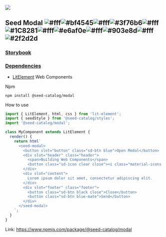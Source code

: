 ![](https://cdn.jsdelivr.net/gh/vicdata4/seed/assets/logo_md.png?v=4&s=100)

## Seed Modal ![#fff](https://placehold.it/15/fff/000000?text=+)![#bf4545](https://placehold.it/15/bf4545/000000?text=+)![#fff](https://placehold.it/15/fff/000000?text=+)![#3f76b6](https://placehold.it/15/3f76b6/000000?text=+)![#fff](https://placehold.it/15/fff/000000?text=+)![#1C8281](https://placehold.it/15/1C8281/000000?text=+)![#fff](https://placehold.it/15/fff/000000?text=+)![#e6af0e](https://placehold.it/15/e6af0e/000000?text=+)![#fff](https://placehold.it/15/fff/000000?text=+)![#903e8d](https://placehold.it/15/903e8d/000000?text=+)![#fff](https://placehold.it/15/fff/000000?text=+)![#2f2d2d](https://placehold.it/15/2f2d2d/000000?text=+)

### [Storybook](https://seed-catalog.com/?path=/story/seed-catalog--modal)

### [Dependencies](package.json)

- [LitElement](https://lit-element.polymer-project.org) Web Components

Npm

```
npm install @seed-catalog/modal
```

How to use

```js
import { LitElement, html, css } from 'lit-element';
import { seedStyle } from '@seed-catalog/styles';
import '@seed-catalog/modal';

class MyComponent extends LitElement {
  render() {
    return html`
      <seed-modal>
        <button slot="button" class="sd-btn blue">Open Modal</button>
        <div slot="header" class="header">      
          <span>Building Web Components</span>
          <button class="sd-icon clear close"><i class="material-icons blue-mate">close</i></button>
        </div>
        <div slot="content">
          Lorem ipsum dolor sit amet, consectetur adipiscing elit.
        </div>
        <div slot="footer" class="footer">
          <button class="sd-btn black close">Close</button>
          <button class="sd-btn blue-mate">Send</button>
        </div>
      </seed-modal>
    `;
  }
}
```

Link: https://www.npmjs.com/package/@seed-catalog/modal